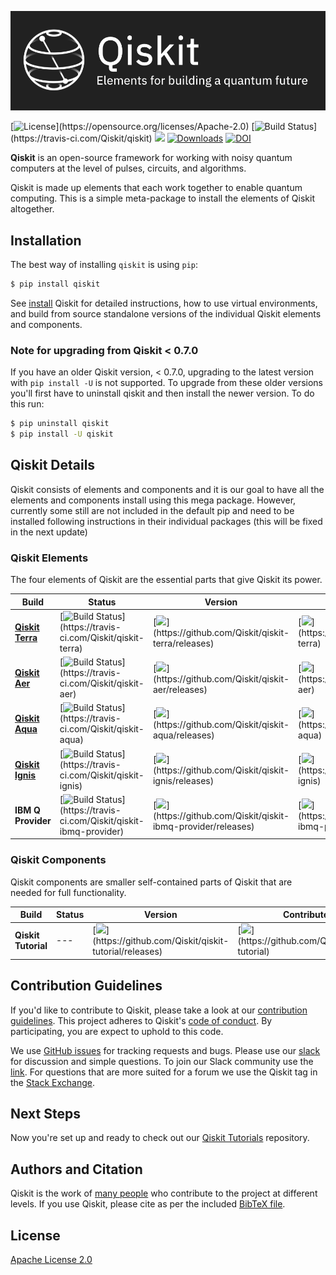 ![Image](images/qiskit_header.png?raw=true)

[![License](https://img.shields.io/github/license/Qiskit/qiskit.svg?)](https://opensource.org/licenses/Apache-2.0) [![Build Status](https://img.shields.io/travis/com/Qiskit/qiskit/master.svg?)](https://travis-ci.com/Qiskit/qiskit) [![](https://img.shields.io/github/release/Qiskit/qiskit.svg)](https://github.com/Qiskit/qiskit/releases) [![Downloads](https://pepy.tech/badge/qiskit)](https://pypi.org/project/qiskit/) [![DOI](https://zenodo.org/badge/DOI/10.5281/zenodo.2562110.svg)](https://doi.org/10.5281/zenodo.2562110)

**Qiskit** is an open-source framework for working with noisy quantum computers at the level of pulses, circuits, and algorithms.

Qiskit is made up elements that each work together to enable quantum computing. This is a simple meta-package to install the elements of Qiskit altogether.

## Installation

The best way of installing `qiskit` is using `pip`:

```bash
$ pip install qiskit
```

See [install](docs/install.rst) Qiskit for detailed instructions, how to use virtual environments, and
build from source standalone versions of the individual Qiskit elements and components.

### Note for upgrading from Qiskit < 0.7.0

If you have an older Qiskit version, < 0.7.0, upgrading to the latest version
with `pip install -U` is not supported. To upgrade from these older versions
you'll first have to uninstall qiskit and then install the newer version. To
do this run:

```bash
$ pip uninstall qiskit
$ pip install -U qiskit
```

## Qiskit Details

Qiskit consists of elements and components and it is our goal to have all the elements and components install
using this mega package. However, currently some still are not included
in the default pip and need to be installed following instructions in their individual packages (this will be fixed
in the next update)

### Qiskit Elements

The four elements of Qiskit are the essential parts that give Qiskit its power.

| Build   | Status | Version | Contribute |
| ---             | ---    | --- | --- |
| [**Qiskit Terra**](https://qiskit.org/terra)   |  [![Build Status](https://img.shields.io/travis/com/Qiskit/qiskit-terra/master.svg?)](https://travis-ci.com/Qiskit/qiskit-terra)| [![](https://img.shields.io/github/release/Qiskit/qiskit-terra.svg?)](https://github.com/Qiskit/qiskit-terra/releases)  | [![](https://img.shields.io/github/forks/Qiskit/qiskit-terra.svg?)](https://github.com/Qiskit/qiskit-terra) |
| [**Qiskit Aer**](https://qiskit.org/aer)   |  [![Build Status](https://img.shields.io/travis/com/Qiskit/qiskit-aer/master.svg?)](https://travis-ci.com/Qiskit/qiskit-aer) | [![](https://img.shields.io/github/release/Qiskit/qiskit-aer.svg?)](https://github.com/Qiskit/qiskit-aer/releases) | [![](https://img.shields.io/github/forks/Qiskit/qiskit-aer.svg?)](https://github.com/Qiskit/qiskit-aer) |
| [**Qiskit Aqua**](https://qiskit.org/aqua) |  [![Build Status](https://img.shields.io/travis/com/Qiskit/qiskit-aqua/master.svg?)](https://travis-ci.com/Qiskit/qiskit-aqua) |  [![](https://img.shields.io/github/release/Qiskit/qiskit-aqua.svg?)](https://github.com/Qiskit/qiskit-aqua/releases) | [![](https://img.shields.io/github/forks/Qiskit/qiskit-aqua.svg?)](https://github.com/Qiskit/qiskit-aqua) |
| [**Qiskit Ignis**](https://qiskit.org/ignis)  |  [![Build Status](https://img.shields.io/travis/com/Qiskit/qiskit-ignis/master.svg?)](https://travis-ci.com/Qiskit/qiskit-ignis) |  [![](https://img.shields.io/github/release/Qiskit/qiskit-ignis.svg?)](https://github.com/Qiskit/qiskit-ignis/releases) | [![](https://img.shields.io/github/forks/Qiskit/qiskit-ignis.svg?)](https://github.com/Qiskit/qiskit-ignis) |
| **IBM Q Provider** |  [![Build Status](https://img.shields.io/travis/com/Qiskit/qiskit-ibmq-provider/master.svg?)](https://travis-ci.com/Qiskit/qiskit-ibmq-provider) |  [![](https://img.shields.io/github/release/Qiskit/qiskit-ibmq-provider.svg?)](https://github.com/Qiskit/qiskit-ibmq-provider/releases) | [![](https://img.shields.io/github/forks/Qiskit/qiskit-ibmq-provider.svg?)](https://github.com/Qiskit/qiskit-ibmq-provider) |
### Qiskit Components

Qiskit components are smaller self-contained parts of Qiskit that are needed for full functionality.

| Build   | Status | Version | Contribute |
| ---             | ---    | --- | --- |
| **Qiskit Tutorial**  | --- |  [![](https://img.shields.io/github/release/Qiskit/qiskit-tutorial.svg?)](https://github.com/Qiskit/qiskit-tutorial/releases)   | [![](https://img.shields.io/github/forks/Qiskit/qiskit-tutorial.svg?)](https://github.com/Qiskit/qiskit-tutorial) |


## Contribution Guidelines

If you'd like to contribute to Qiskit, please take a look at our
[contribution guidelines](CONTRIBUTING.md). This project adheres to Qiskit's [code of conduct](CODE_OF_CONDUCT.md). By participating, you are expect to uphold to this code.

We use [GitHub issues](https://github.com/Qiskit/qiskit/issues) for tracking requests and bugs. Please use our [slack](https://qiskit.slack.com) for discussion and simple questions. To join our Slack community use the [link](https://qiskit.slack.com/join/shared_invite/enQtNjQ5OTc5ODM1ODYyLTBlMWY1ZGJiYmZkNjliZTY4MTViNTQ3NzI2ZmU2MzQxZjlhZDZlYTAzZTNlMDU0ZjVmNzEyMzY3OGE1Y2UyNjk). For questions that are more suited for a forum we use the Qiskit tag in the [Stack Exchange](https://quantumcomputing.stackexchange.com/questions/tagged/qiskit).

## Next Steps

Now you're set up and ready to check out our
[Qiskit Tutorials](https://github.com/Qiskit/qiskit-tutorials) repository.

## Authors and Citation

Qiskit is the work of [many people](AUTHORS) who contribute to the project at
different levels. If you use Qiskit, please cite as per the included
[BibTeX file](Qiskit.bib).

## License

[Apache License 2.0](LICENSE.txt)
